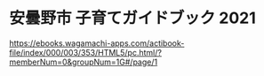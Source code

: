 # 安曇野市 子育てガイドブック 2021
https://ebooks.wagamachi-apps.com/actibook-file/index/000/003/353/HTML5/pc.html/?memberNum=0&groupNum=1G#/page/1
